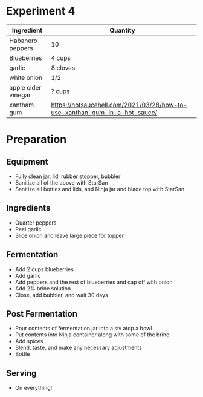 # Experiment 4

| Ingredient          | Quantity                                                                   |
| ------------------- | -------------------------------------------------------------------------- |
| Habanero peppers    | 10                                                                         |
| Blueberries         | 4 cups                                                                     |
| garlic              | 8 cloves                                                                   |
| white onion         | 1/2                                                                        |
| apple cider vinegar | ? cups                                                                     |
| xantham gum         | https://hotsaucehell.com/2021/03/28/how-to-use-xanthan-gum-in-a-hot-sauce/ |

# Preparation

## Equipment

* Fully clean jar, lid, rubber stopper, bubbler
* Sanitize all of the above with StarSan
* Sanitize all bottles and lids, and Ninja jar and blade top with StarSan

## Ingredients

* Quarter peppers
* Peel garlic
* Slice onion and leave large piece for topper

## Fermentation

* Add 2 cups blueberries
* Add garlic 
* Add peppers and the rest of blueberries and cap off with onion
* Add 2% brine solution
* Close, add bubbler, and wait 30 days

## Post Fermentation

* Pour contents of fermentation jar into a siv atop a bowl
* Put contents into Ninja container along with some of the brine
* Add spices
* Blend, taste, and make any necessary adjustments
* Bottle

## Serving

* On everything!

